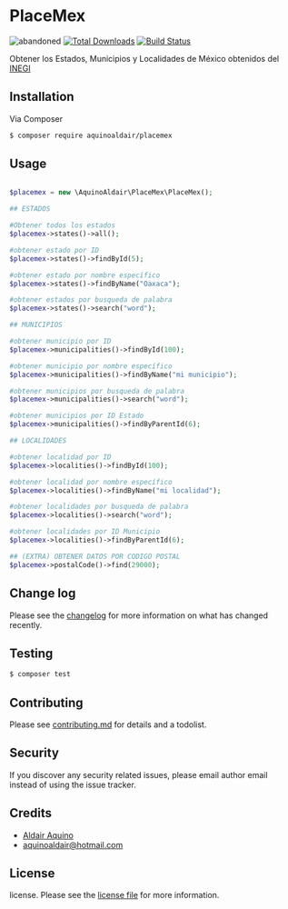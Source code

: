 # PlaceMex
![abandoned](https://img.shields.io/badge/-abandoned-red)
[![Total Downloads][ico-downloads]][link-downloads]
[![Build Status][ico-travis]][link-travis]

Obtener los Estados, Municipios y Localidades de México obtenidos del [INEGI](https://developarts.com/db-estados-municipios-localidades-mexico)

## Installation

Via Composer

``` bash
$ composer require aquinoaldair/placemex
```

## Usage


```php  

$placemex = new \AquinoAldair\PlaceMex\PlaceMex();  

## ESTADOS

#Obtener todos los estados 
$placemex->states()->all();

#obtener estado por ID
$placemex->states()->findById(5);

#obtener estado por nombre específico
$placemex->states()->findByName("Oaxaca");

#obtener estados por busqueda de palabra
$placemex->states()->search("word");

## MUNICIPIOS

#obtener municipio por ID
$placemex->municipalities()->findById(100);

#obtener municipio por nombre específico
$placemex->municipalities()->findByName("mi municipio");

#obtener municipios por busqueda de palabra
$placemex->municipalities()->search("word");

#obtener municipios por ID Estado
$placemex->municipalities()->findByParentId(6);

## LOCALIDADES

#obtener localidad por ID
$placemex->localities()->findById(100);

#obtener localidad por nombre específico
$placemex->localities()->findByName("mi localidad");

#obtener localidades por busqueda de palabra
$placemex->localities()->search("word");

#obtener localidades por ID Municipio
$placemex->localities()->findByParentId(6);

## (EXTRA) OBTENER DATOS POR CODIGO POSTAL 
$placemex->postalCode()->find(29000);

```


## Change log

Please see the [changelog](changelog.md) for more information on what has changed recently.

## Testing

``` bash
$ composer test
```

## Contributing

Please see [contributing.md](contributing.md) for details and a todolist.

## Security

If you discover any security related issues, please email author email instead of using the issue tracker.

## Credits

- [Aldair Aquino][link-author]
- aquinoaldair@hotmail.com

## License

license. Please see the [license file](license.md) for more information.

[ico-version]: https://img.shields.io/packagist/v/aquinoaldair/placemex.svg?style=flat-square
[ico-downloads]: https://img.shields.io/packagist/dt/aquinoaldair/placemex.svg?style=flat-square
[ico-travis]: https://img.shields.io/travis/aquinoaldair/placemex/master.svg?style=flat-square
[ico-styleci]: https://styleci.io/repos/12345678/shield

[link-packagist]: https://packagist.org/packages/aquinoaldair/placemex
[link-downloads]: https://packagist.org/packages/aquinoaldair/placemex
[link-travis]: https://travis-ci.org/aquinoaldair/placemex
[link-styleci]: https://styleci.io/repos/12345678
[link-author]: https://github.com/aquinoaldair
[link-contributors]: ../../contributors

